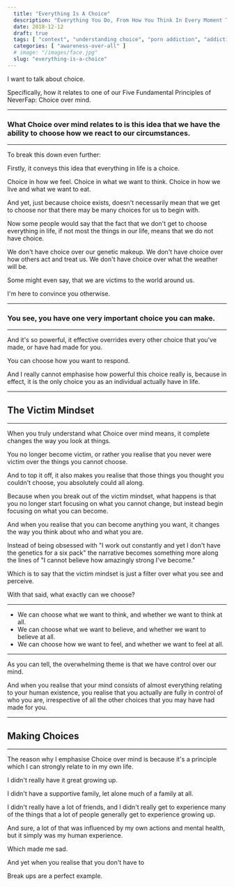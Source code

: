 ```yaml
---
  title: "Everything Is A Choice"
  description: "Everything You Do, From How You Think In Every Moment To What You Believe Today Or Tomorrow, Is Completely At Your Discretion. You Just Have To Realise It."
  date: 2018-12-12
  draft: true
  tags: [ "context", "understanding choice", "porn addiction", "addiction", "awareness", "nofap", "neverfap", "neverfap deluxe" ]
  categories: [ "awareness-over-all" ]
  # image: "/images/face.jpg"
  slug: "everything-is-a-choice"
---
```


I want to talk about choice.

Specifically, how it relates to one of our Five Fundamental Principles of NeverFap: Choice over mind.

<hr />

### What Choice over mind relates to is this idea that we have the ability to choose how we react to our circumstances. 

<hr />

To break this down even further: 

Firstly, it conveys this idea that everything in life is a choice.

Choice in how we feel. Choice in what we want to think. Choice in how we live and what we want to eat.

And yet, just because choice exists, doesn't necessarily mean that we get to choose nor that there may be many choices for us to begin with.

Now some people would say that the fact that we don't get to choose everything in life, if not most the things in our life, means that we do not have choice. 

We don't have choice over our genetic makeup. We don't have choice over how others act and treat us. We don't have choice over what the weather will be.

Some might even say, that we are victims to the world around us. 

I'm here to convince you otherwise.

<hr />

### You see, you have one very important choice you can make.

<hr />

And it's so powerful, it effective overrides every other choice that you've made, or have had made for you. 


You can choose how you want to respond.

And I really cannot emphasise how powerful this choice really is, because in effect, it is the only choice you as an individual actually have in life. 

<hr />

## The Victim Mindset

<hr />

When you truly understand what Choice over mind means, it complete changes the way you look at things. 

You no longer become victim, or rather you realise that you never were victim over the things you cannot choose.

And to top it off, it also makes you realise that those things you thought you couldn't choose, you absolutely could all along.

Because when you break out of the victim mindset, what happens is that you no longer start focusing on what you cannot change, but instead begin focusing on what you can become.

And when you realise that you can become anything you want, it changes the way you think about who and what you are. 

Instead of being obsessed with "I work out constantly and yet I don't have the genetics for a six pack" the narrative becomes something more along the lines of "I cannot believe how amazingly strong I've become."

Which is to say that the victim mindset is just a filter over what you see and perceive. 

With that said, what exactly can we choose?

<hr />

- We can choose what we want to think, and whether we want to think at all. 
- We can choose what we want to believe, and whether we want to believe at all. 
- We can choose how we want to feel, and whether we want to feel at all.

<hr />

As you can tell, the overwhelming theme is that we have control over our mind.

And when you realise that your mind consists of almost everything relating to your human existence, you realise that you actually are fully in control of who you are, irrespective of all the other choices that you may have had made for you.

<hr />

## Making Choices

<hr />

The reason why I emphasise Choice over mind is because it's a principle which I can strongly relate to in my own life. 

I didn't really have it great growing up.

I didn't have a supportive family, let alone much of a family at all. 

I didn't really have a lot of friends, and I didn't really get to experience many of the things that a lot of people generally get to experience growing up. 

And sure, a lot of that was influenced by my own actions and mental health, but it simply was my human experience.

Which made me sad.

And yet when you realise that you don't have to 


Break ups are a perfect example. 





